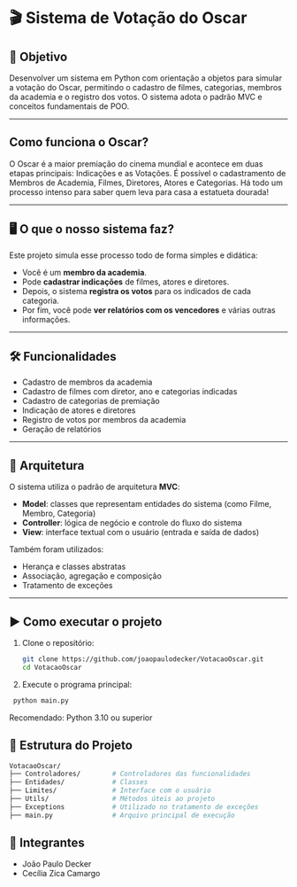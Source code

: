 # 🎬 Sistema de Votação do Oscar

## 📌 Objetivo

Desenvolver um sistema em Python com orientação a objetos para simular a votação do Oscar, permitindo o cadastro de filmes, categorias, membros da academia e o registro dos votos. O sistema adota o padrão MVC e conceitos fundamentais de POO.

---

## Como funciona o Oscar?

O Oscar é a maior premiação do cinema mundial e acontece em duas etapas principais: Indicações e as Votações. É possível o cadastramento de Membros de Academia, Filmes, Diretores, Atores e Categorias. Há todo um processo intenso para saber quem leva para casa a estatueta dourada!

---

## 🖥️ O que o nosso sistema faz?

Este projeto simula esse processo todo de forma simples e didática:

- Você é um **membro da academia**.
- Pode **cadastrar indicações** de filmes, atores e diretores.
- Depois, o sistema **registra os votos** para os indicados de cada categoria.
- Por fim, você pode **ver relatórios com os vencedores** e várias outras informações.

---

## 🛠 Funcionalidades

- Cadastro de membros da academia
- Cadastro de filmes com diretor, ano e categorias indicadas
- Cadastro de categorias de premiação
- Indicação de atores e diretores
- Registro de votos por membros da academia
- Geração de relatórios

---

## 🧱 Arquitetura

O sistema utiliza o padrão de arquitetura **MVC**:
- **Model**: classes que representam entidades do sistema (como Filme, Membro, Categoria)
- **Controller**: lógica de negócio e controle do fluxo do sistema
- **View**: interface textual com o usuário (entrada e saída de dados)

Também foram utilizados:
- Herança e classes abstratas
- Associação, agregação e composição
- Tratamento de exceções

---

## ▶️ Como executar o projeto

1. Clone o repositório:
   ```bash
   git clone https://github.com/joaopaulodecker/VotacaoOscar.git
   cd VotacaoOscar
    ```

2. Execute o programa principal:
```bash
 python main.py
```
Recomendado: Python 3.10 ou superior

## 📁 Estrutura do Projeto
```bash
VotacaoOscar/
├── Controladores/        # Controladores das funcionalidades
├── Entidades/            # Classes
├── Limites/              # Interface com o usuário
├── Utils/                # Métodos úteis ao projeto
├── Exceptions            # Utilizado no tratamento de exceções
├── main.py               # Arquivo principal de execução

```

## 👥 Integrantes
- João Paulo Decker 
- Cecília Zica Camargo
